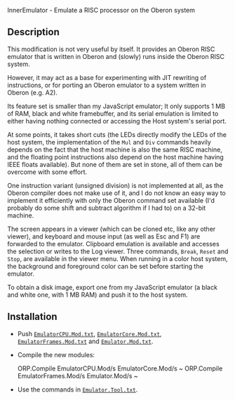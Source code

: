 InnerEmulator - Emulate a RISC processor on the Oberon system


Description
-----------

This modification is not very useful by itself. It provides an Oberon RISC emulator
that is written in Oberon and (slowly) runs inside the Oberon RISC system.

However, it may act as a base for experimenting with JIT rewriting of instructions,
or for porting an Oberon emulator to a system written in Oberon (e.g. A2).

Its feature set is smaller than my JavaScript emulator; It only supports 1 MB of RAM,
black and white framebuffer, and its serial emulation is limited to either having
nothing connected or accessing the Host system's serial port.

At some points, it takes short cuts (the LEDs directly modify the LEDs of the
host system, the implementation of the `Mul` and `Div` commands heavily depends
on the fact that the host machine is also the same RISC machine, and the floating
point instructions also depend on the host machine having IEEE floats available).
But none of them are set in stone, all of them can be overcome with some effort.

One instruction variant (unsigned division) is not implemented at all, as the Oberon
compiler does not make use of it, and I do not know an easy way to implement it
efficiently with only the Oberon command set available (I'd probably do some shift
and subtract algorithm if I had to) on a 32-bit machine.

The screen appears in a viewer (which can be cloned etc, like any other viewer),
and keyboard and mouse input (as well as Esc and F1) are forwarded to the emulator.
Clipboard emulation is available and accesses the selection or writes to the Log
viewer.
Three commands, `Break`, `Reset` and `Stop`, are available in the viewer menu. When
running in a color host system, the background and foreground color can be set before
starting the emulator.

To obtain a disk image, export one from my JavaScript emulator (a black and white
one, with 1 MB RAM) and push it to the host system.


Installation
------------

- Push [`EmulatorCPU.Mod.txt`](EmulatorCPU.Mod.txt),
  [`EmulatorCore.Mod.txt`](EmulatorCore.Mod.txt),
  [`EmulatorFrames.Mod.txt`](EmulatorFrames.Mod.txt) and
  [`Emulator.Mod.txt`](Emulator.Mod.txt).

- Compile the new modules:

    ORP.Compile EmulatorCPU.Mod/s EmulatorCore.Mod/s ~
    ORP.Compile EmulatorFrames.Mod/s Emulator.Mod/s ~

- Use the commands in [`Emulator.Tool.txt`](Emulator.Tool.txt).
